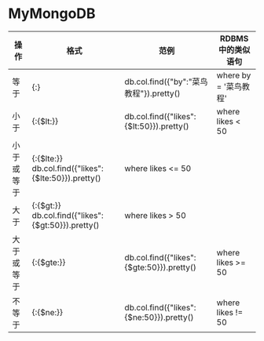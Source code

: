 # MyMongoDB


  

操作	| 格式  | 范例 | RDBMS中的类似语句  
--------|---------|-------|-------    
等于 | {<key>:<value>} | db.col.find({"by":"菜鸟教程"}).pretty() | where by = '菜鸟教程'  
小于 | {<key>:{$lt:<value>}}	| db.col.find({"likes":{$lt:50}}).pretty() | where likes < 50  
小于或等于 | {<key>:{$lte:<value>}}	db.col.find({"likes":{$lte:50}}).pretty() | where likes <= 50  
大于 | {<key>:{$gt:<value>}}	db.col.find({"likes":{$gt:50}}).pretty() | where likes > 50  
大于或等于 | {<key>:{$gte:<value>}} | db.col.find({"likes":{$gte:50}}).pretty() | where likes >= 50  
不等于 | {<key>:{$ne:<value>}} | db.col.find({"likes":{$ne:50}}).pretty() | where likes != 50  
